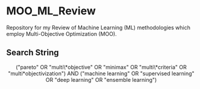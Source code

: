# MOO_ML_Review
Repository for my Review of Machine Learning (ML) methodologies which employ Multi-Objective Optimization (MOO).

## Search String

<p align="center">
("pareto" OR "multi\*objective" OR "minimax" OR "multi\*criteria" OR "multi*objectivization") 
AND 
("machine learning" OR "supervised learning" OR "deep learning" OR "ensemble learning") 
</p>